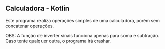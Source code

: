 ## Calculadora - Kotlin

Este programa realiza operações simples de uma calculadora, porém sem concatenar operações.

OBS: A função de inverter sinais funciona apenas para soma e subtração. Caso tente qualquer outra, o programa irá crashar.
